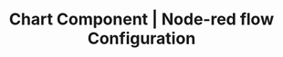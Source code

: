 ---
id: chart-node-red-configuration
title: Chart Component | Node-red flow Configuration
sidebar_position: 2
---